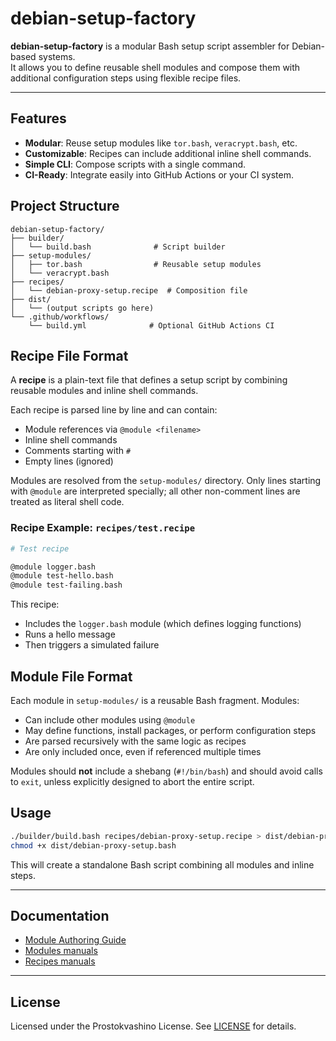 # debian-setup-factory

**debian-setup-factory** is a modular Bash setup script assembler for Debian-based systems.  
It allows you to define reusable shell modules and compose them with additional configuration steps using flexible recipe files.

---

## Features

- **Modular**: Reuse setup modules like `tor.bash`, `veracrypt.bash`, etc.
- **Customizable**: Recipes can include additional inline shell commands.
- **Simple CLI**: Compose scripts with a single command.
- **CI-Ready**: Integrate easily into GitHub Actions or your CI system.

## Project Structure

```
debian-setup-factory/
├── builder/
│   └── build.bash              # Script builder
├── setup-modules/
│   ├── tor.bash                # Reusable setup modules
│   └── veracrypt.bash
├── recipes/
│   └── debian-proxy-setup.recipe  # Composition file
├── dist/
│   └── (output scripts go here)
└── .github/workflows/
    └── build.yml              # Optional GitHub Actions CI
```

## Recipe File Format

A **recipe** is a plain-text file that defines a setup script by combining reusable modules and inline shell commands.

Each recipe is parsed line by line and can contain:

* Module references via `@module <filename>`
* Inline shell commands
* Comments starting with `#`
* Empty lines (ignored)

Modules are resolved from the `setup-modules/` directory. Only lines starting with `@module` are interpreted specially; all other non-comment lines are treated as literal shell code.

### Recipe Example: `recipes/test.recipe`

```bash
# Test recipe

@module logger.bash
@module test-hello.bash
@module test-failing.bash
```

This recipe:

* Includes the `logger.bash` module (which defines logging functions)
* Runs a hello message
* Then triggers a simulated failure

## Module File Format

Each module in `setup-modules/` is a reusable Bash fragment. Modules:

* Can include other modules using `@module`
* May define functions, install packages, or perform configuration steps
* Are parsed recursively with the same logic as recipes
* Are only included once, even if referenced multiple times

Modules should **not** include a shebang (`#!/bin/bash`) and should avoid calls to `exit`, unless explicitly designed to abort the entire script.

## Usage

```bash
./builder/build.bash recipes/debian-proxy-setup.recipe > dist/debian-proxy-setup.bash
chmod +x dist/debian-proxy-setup.bash
```

This will create a standalone Bash script combining all modules and inline steps.

---

## Documentation

- [Module Authoring Guide](setup-modules/MODULES-AUTHORING-RUS.md)
- [Modules manuals](setup-modules/README.md)
- [Recipes manuals](recipes/README.md)

---

## License

Licensed under the Prostokvashino License. See [LICENSE](LICENSE) for details.